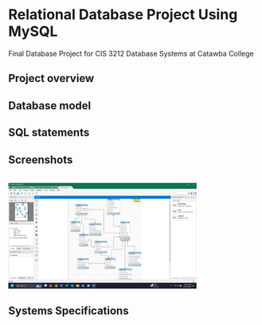 # Relational Database Project Using MySQL
Final Database Project for CIS 3212 Database Systems at Catawba College

## Project overview

## Database model

## SQL statements

## Screenshots
<BR>
<img src="Screenshot 2024-11-19 212441.png" width=75% height=75%>

## Systems Specifications
